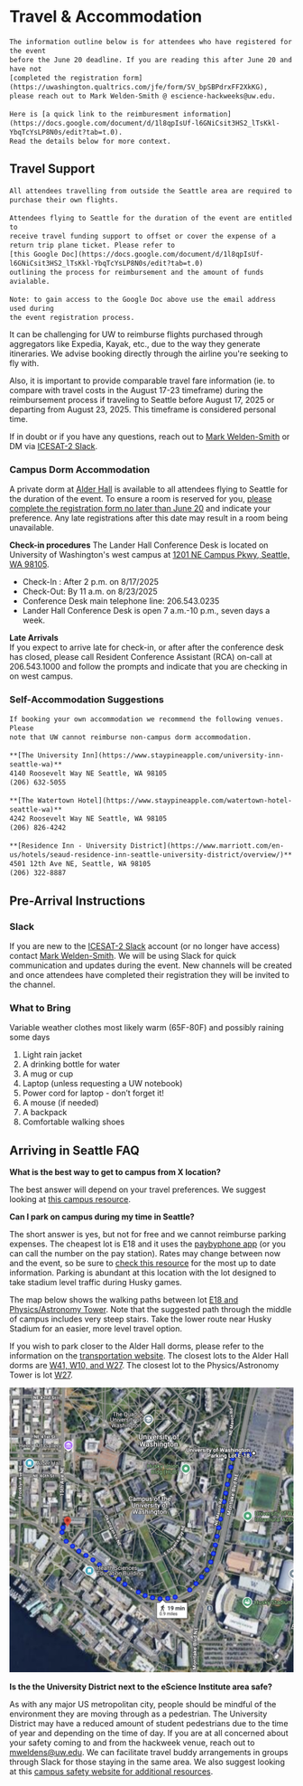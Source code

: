 # Travel & Accommodation

```{Important}
The information outline below is for attendees who have registered for the event
before the June 20 deadline. If you are reading this after June 20 and have not 
[completed the registration form](https://uwashington.qualtrics.com/jfe/form/SV_bpSBPdrxFF2XkKG),
please reach out to Mark Welden-Smith @ escience-hackweeks@uw.edu.

Here is [a quick link to the reimburesment information](https://docs.google.com/document/d/1l8qpIsUf-l6GNiCsit3HS2_lTsKkl-YbqTcYsLP8N0s/edit?tab=t.0). 
Read the details below for more context.
```

## Travel Support
```{Important}
All attendees travelling from outside the Seattle area are required to 
purchase their own flights. 

Attendees flying to Seattle for the duration of the event are entitled to 
receive travel funding support to offset or cover the expense of a 
return trip plane ticket. Please refer to 
[this Google Doc](https://docs.google.com/document/d/1l8qpIsUf-l6GNiCsit3HS2_lTsKkl-YbqTcYsLP8N0s/edit?tab=t.0) 
outlining the process for reimbursement and the amount of funds avialable. 

Note: to gain access to the Google Doc above use the email address used during 
the event registration process.
```

It can be challenging for UW to reimburse flights purchased through aggregators 
like Expedia, Kayak, etc., due to the way they generate itineraries. We advise 
booking directly through the airline you're seeking to fly with. 

Also, it is important to provide comparable travel fare information (ie. to 
compare with travel costs in the August 17-23 timeframe) during the 
reimbursement process if traveling to Seattle before August 17, 2025 or 
departing from August 23, 2025. This timeframe is considered personal time.

If in doubt or if you have any questions, reach out to 
[Mark Welden-Smith](mailto:escience-hackweeks@uw.edu) or DM via 
[ICESAT-2 Slack](https://icesat2hackweek.slack.com/).

### Campus Dorm Accommodation
A private dorm at [Alder Hall](https://maps.app.goo.gl/MPyBvtGKH6KesRdF6) is
available to all attendees flying to Seattle for the duration of the event. 
To ensure a room is reserved for you, 
[please complete the registration form no later than June 20](https://uwashington.qualtrics.com/jfe/form/SV_bpSBPdrxFF2XkKG) 
and indicate your preference. Any late registrations after this date may 
result in a room being unavailable.

**Check-in procedures**
The Lander Hall Conference Desk is located on University of Washington's west 
campus at [1201 NE Campus Pkwy, Seattle, WA 98105](https://maps.app.goo.gl/Gy2puUBFiXUS5eja6). 

- Check-In : After 2 p.m. on 8/17/2025
- Check-Out: By 11 a.m. on 8/23/2025
- Conference Desk main telephone line: 206.543.0235
- Lander Hall Conference Desk is open 7 a.m.-10 p.m., seven days a week.

**Late Arrivals**  
If you expect to arrive late for check-in, or after after the conference 
desk has closed, please call Resident Conference Assistant (RCA) on-call at
206.543.1000 and follow the prompts and indicate that you are checking in on 
west campus.

### Self-Accommodation Suggestions

```{Note} 
If booking your own accommodation we recommend the following venues. Please 
note that UW cannot reimburse non-campus dorm accommodation.

**[The University Inn](https://www.staypineapple.com/university-inn-seattle-wa)**
4140 Roosevelt Way NE Seattle, WA 98105
(206) 632-5055

**[The Watertown Hotel](https://www.staypineapple.com/watertown-hotel-seattle-wa)**
4242 Roosevelt Way NE Seattle, WA 98105
(206) 826-4242

**[Residence Inn - University District](https://www.marriott.com/en-us/hotels/seaud-residence-inn-seattle-university-district/overview/)**
4501 12th Ave NE, Seattle, WA 98105
(206) 322-8887
```

## Pre-Arrival Instructions
### Slack
If you are new to the [ICESAT-2 Slack](https://icesat2hackweek.slack.com/) 
account (or no longer have access) contact [Mark Welden-Smith](mailto:escience-hackweeks@uw.edu). 
We will be using Slack for quick communication and updates during the event. 
New channels will be created and once attendees have completed their 
registration they will be invited to the channel.

### What to Bring

Variable weather clothes most likely warm (65F-80F) and possibly raining 
some days
1. Light rain jacket
2. A drinking bottle for water
3. A mug or cup 
4. Laptop (unless requesting a UW notebook)
5. Power cord for laptop - don’t forget it! 
6. A mouse (if needed)
7. A backpack
8. Comfortable walking shoes

## Arriving in Seattle FAQ

**What is the best way to get to campus from X location?**

The best answer will depend on your travel preferences. We suggest looking at
[this campus resource](https://www.washington.edu/visit/getting-to-campus/#:~:text=By%20bus%3A%20There%20are%20more,stop%20to%20the%20Visitor%20Center.).

**Can I park on campus during my time in Seattle?**

The short answer is yes, but not for free and we cannot reimburse parking 
expenses. The cheapest lot is E18 and it uses the [paybyphone app](https://transportation.uw.edu/park/visitor/pay-by-phone-parking) 
(or you can call the number on the pay station). Rates may change between now 
and the event, so be sure to [check this resource](https://transportation.uw.edu/maps/self-serve-parking) 
for the most up to date information. Parking is abundant at this location with 
the lot designed to take stadium level traffic during Husky games.

The map below shows the walking paths between lot 
[E18 and Physics/Astronomy Tower](https://maps.app.goo.gl/b5mAiJdCFj8MmtSp9). 
Note that the suggested path through the middle of campus includes very 
steep stairs. Take the lower route near Husky Stadium for an easier, more 
level travel option. 

If you wish to park closer to the Alder Hall dorms, please refer to the 
information on the [transportation website](https://transportation.uw.edu/park/visitor/self-serve). 
The closest lots to the Alder Hall dorms 
are [W41, W10, and W27](https://transportation.uw.edu/maps/self-serve-parking). 
The closest lot to the Physics/Astronomy Tower is lot 
[W27](https://transportation.uw.edu/maps/self-serve-parking).

![walking_path](../img/parking.png)


 **Is the the University District next to the eScience Institute area safe?**

As with any major US metropolitan city, people should be mindful of the 
environment they are moving through as a pedestrian. The University District 
may have a reduced amount of student pedestrians due to the time of year and 
depending on the time of day. If you are at all concerned about your safety 
coming to and from the hackweek venue, reach out to 
[mweldens@uw.edu](mailto:escience-hackweeks@uw.edu). We can facilitate travel 
buddy arrangements in groups through Slack for those staying in the same area. 
We also suggest looking at this 
[campus safety website for additional resources](https://www.washington.edu/safety/alert/).